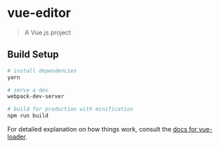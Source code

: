 # vue-editor

> A Vue.js project

## Build Setup

``` bash
# install dependencies
yarn

# serve a dev
webpack-dev-server

# build for production with minification
npm run build
```

For detailed explanation on how things work, consult the [docs for vue-loader](http://vuejs.github.io/vue-loader).

